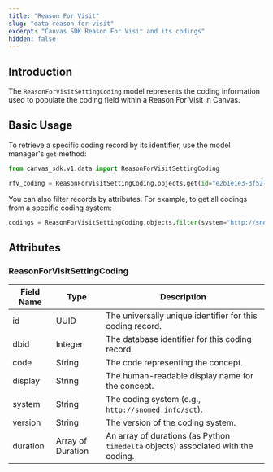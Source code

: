 ```yaml
---
title: "Reason For Visit"
slug: "data-reason-for-visit"
excerpt: "Canvas SDK Reason For Visit and its codings"
hidden: false
---
```


## Introduction

The `ReasonForVisitSettingCoding` model represents the coding information used to populate the coding field within a
Reason For Visit in Canvas.

## Basic Usage

To retrieve a specific coding record by its identifier, use the model manager's `get` method:

```python
from canvas_sdk.v1.data import ReasonForVisitSettingCoding

rfv_coding = ReasonForVisitSettingCoding.objects.get(id="e2b1e1e3-3f52-4a0a-bb3a-123456789abc")
```

You can also filter records by attributes. For example, to get all codings from a specific coding system:

```python
codings = ReasonForVisitSettingCoding.objects.filter(system="http://snomed.info/sct")
```

## Attributes

### ReasonForVisitSettingCoding

| Field Name | Type              | Description                                                                       |
|------------|-------------------|-----------------------------------------------------------------------------------|
| id         | UUID              | The universally unique identifier for this coding record.                         |
| dbid       | Integer           | The database identifier for this coding record.                                   |
| code       | String            | The code representing the concept.                                                |
| display    | String            | The human-readable display name for the concept.                                  |
| system     | String            | The coding system (e.g., `http://snomed.info/sct`).                               |
| version    | String            | The version of the coding system.                                                 |
| duration   | Array of Duration | An array of durations (as Python `timedelta` objects) associated with the coding. |

<br/>
<br/>
<br/>

